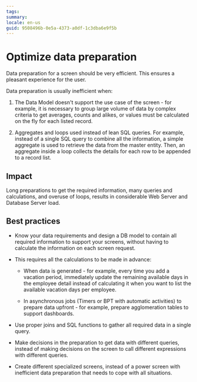 ```yaml
---
tags: 
summary: 
locale: en-us
guid: 9508496b-0e5a-4373-a0df-1c3dba6e9f5b
---
```


# Optimize data preparation

Data preparation for a screen should be very efficient. This ensures a pleasant experience for the user.

Data preparation is usually inefficient when:

  1. The Data Model doesn't support the use case of the screen - for example, it is necessary to group large volume of data by complex criteria to get averages, counts and alikes, or values must be calculated on the fly for each listed record.

  2. Aggregates and loops used instead of lean SQL queries. For example, instead of a single SQL query to combine all the information, a simple aggregate is used to retrieve the data from the master entity. Then, an aggregate inside a loop collects the details for each row to be appended to a record list.

## Impact

Long preparations to get the required information, many queries and calculations, and overuse of loops, results in considerable Web Server and Database Server load.

## Best practices

* Know your data requirements and design a DB model to contain all required information to support your screens, without having to calculate the information on each screen request.
* This requires all the calculations to be made in advance:

    * When data is generated - for example, every time you add a vacation period, immediately update the remaining available days in the employee detail instead of calculating it when you want to list the available vacation days per employee.

    * In asynchronous jobs (Timers or BPT with automatic activities) to prepare data upfront - for example, prepare agglomeration tables to support dashboards.

* Use proper joins and SQL functions to gather all required data in a single query.

* Make decisions in the preparation to get data with different queries, instead of making decisions on the screen to call different expressions with different queries.

* Create different specialized screens, instead of a power screen with inefficient data preparation that needs to cope with all situations.
